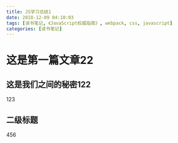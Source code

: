 ```yaml
---
title: JS学习总结1
date: 2018-12-09 04:10:03
tags: [读书笔记, 《JavaScript权威指南》, webpack, css, javascript]
categories: [读书笔记]
---
```


# 这是第一篇文章22

## 这是我们之间的秘密122

123

## 二级标题

456

